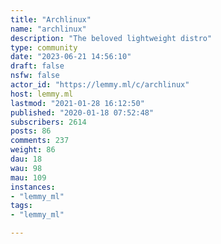 ```yaml
---
title: "Archlinux" 
name: "archlinux"
description: "The beloved lightweight distro"
type: community
date: "2023-06-21 14:56:10"
draft: false
nsfw: false
actor_id: "https://lemmy.ml/c/archlinux"
host: lemmy.ml
lastmod: "2021-01-28 16:12:50"
published: "2020-01-18 07:52:48"
subscribers: 2614
posts: 86
comments: 237
weight: 86
dau: 18
wau: 98
mau: 109
instances:
- "lemmy_ml"
tags: 
- "lemmy_ml"

---
```


